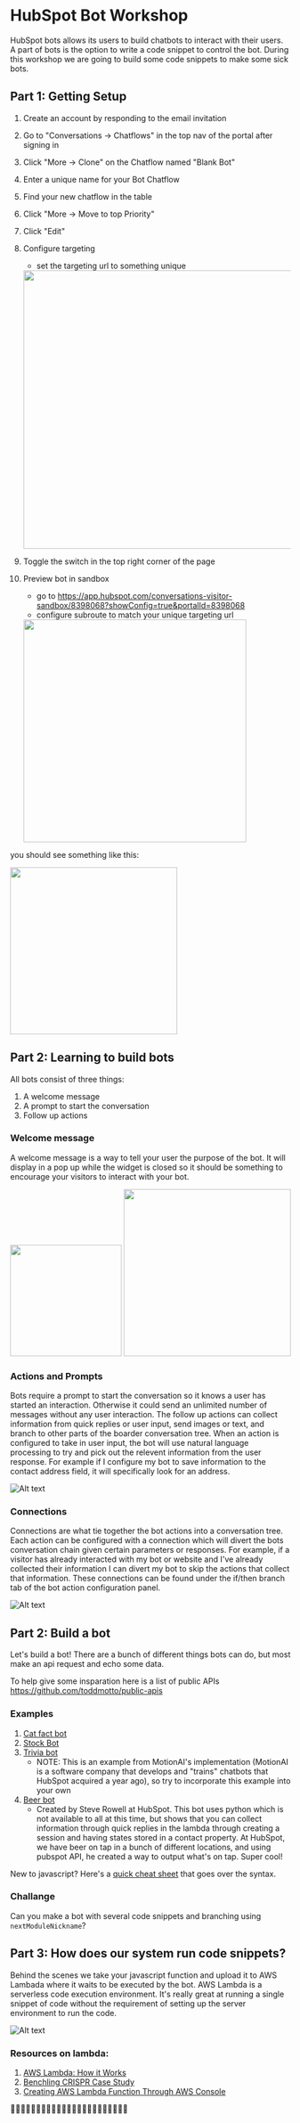 # HubSpot Bot Workshop

HubSpot bots allows its users to build chatbots to interact with their users. A part of bots is the option to write a code snippet to control the bot. During this workshop we are going to build some code snippets to make some sick bots.


<!-- ## Creating a New Portal (Did this in the beginning of the talk)

1. Go to https://www.hubspot.com/products/get-started
2. Click on "Get Started Free" for Marketing Hub
3. Create an account and input any webpage url you want that isn't taken
    - You can hook up a personal website if you have one or just make up one that you want (you can always change this in the future)
4. Just select "1" for how many employees work at your company, and "Other" for job role
5. Select "Yes" or "No" depending on if you are using a website that you have previously created
6. If you are using a website that you have previously created, you will have to add the embed code into your website. Else, you can skip this step.
    - This might turn out to be a pain, so feel free to go back a couple of steps and just create a made-up url for the purpose of this tutorial, and you can go back and hook up your own later -->

## Part 1: Getting Setup

1. Create an account by responding to the email invitation
2. Go to "Conversations -> Chatflows" in the top nav of the portal after signing in
3. Click "More -> Clone" on the Chatflow named "Blank Bot"
4. Enter a unique name for your Bot Chatflow
5. Find your new chatflow in the table
6. Click "More -> Move to top Priority"
7. Click "Edit"
8. Configure targeting
    - set the targeting url to something unique

    <img src="img/unique-url.png?raw=true" width="500" />
9. Toggle the switch in the top right corner of the page
10. Preview bot in sandbox
    - go to https://app.hubspot.com/conversations-visitor-sandbox/8398068?showConfig=true&portalId=8398068
    - configure subroute to match your unique targeting url

    <img src="img/subroute.png?raw=true" width="400" />


you should see something like this:

<img src="img/base-bot.png?raw=true" width="300" />

## Part 2: Learning to build bots

All bots consist of three things:
1. A welcome message
2. A prompt to start the conversation
3. Follow up actions

### Welcome message
A welcome message is a way to tell your user the purpose of the bot. It will display in a pop up while the widget is closed so it should be something to encourage your visitors to interact with your bot.

<img src="img/welcome-message.png?raw=true" width="200" />
<img src="img/welcome-message-widget.png?raw=true" width="300" />

### Actions and Prompts
Bots require a prompt to start the conversation so it knows a user has started an interaction. Otherwise it could send an unlimited number of messages without any user interaction. The follow up actions can collect information from quick replies or user input, send images or text, and branch to other parts of the boarder conversation tree. When an action is configured to take in user input, the bot will use natural language processing to try and pick out the relevent information from the user response. For example if I configure my bot to save information to the contact address field, it will specifically look for an address.

![Alt text](img/actions.png?raw=true "actions")

### Connections
Connections are what tie together the bot actions into a conversation tree. Each action can be configured with a connection which will divert the bots conversation chain given certain parameters or responses. For example, if a visitor has already interacted with my bot or website and I've already collected their information I can divert my bot to skip the actions that collect that information. These connections can be found under the if/then branch tab of the bot action configuration panel.

![Alt text](img/connections.png?raw=true "connections")

## Part 2: Build a bot

Let's build a bot! There are a bunch of different things bots can do, but most make an api request and echo some data.

To help give some insparation here is a list of public APIs https://github.com/toddmotto/public-apis

### Examples
1. [Cat fact bot](examples/cat-fact-bot.js)
2. [Stock Bot](examples/stock-bot.js)
3. [Trivia bot](https://github.com/MotionAI/nodejs-samples/blob/master/triviabot.js)
    - NOTE: This is an example from MotionAI's implementation (MotionAI is a software company that develops and "trains" chatbots that HubSpot acquired a year ago), so try to incorporate this example into your own
4. [Beer bot](examples/beer-bot.py)
    - Created by Steve Rowell at HubSpot. This bot uses python which is not available to all at this time, but shows that you can collect information through quick replies in the lambda through creating a session and having states stored in a contact property. At HubSpot, we have beer on tap in a bunch of different locations, and using pubspot API, he created a way to output what's on tap. Super cool!

New to javascript? Here's a [quick cheat sheet](https://javascript.pythoncheatsheet.org/) that goes over the syntax.

### Challange

Can you make a bot with several code snippets and branching using `nextModuleNickname`?

## Part 3: How does our system run code snippets?

Behind the scenes we take your javascript function and upload it to AWS Lambada where it waits to be executed by the bot. AWS Lambda is a serverless code execution environment. It's really great at running a single snippet of code without the requirement of setting up the server environment to run the code.

![Alt text](img/lambda.png?raw=true "lambda high level system diagram")

### Resources on lambda:
1. [AWS Lambda: How it Works](https://aws.amazon.com/lambda/)
2. [Benchling CRISPR Case Study](https://aws.amazon.com/solutions/case-studies/benchling/)
3. [Creating AWS Lambda Function Through AWS Console ](https://medium.freecodecamp.org/going-serverless-how-to-run-your-first-aws-lambda-function-in-the-cloud-d866a9b51536)

🤖🤖🤖🤖🤖🤖🤖🤖🤖🤖🤖🤖🤖🤖🤖🤖🤖🤖🤖🤖🤖🤖🤖
